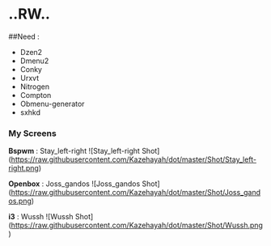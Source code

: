 ..RW..
=============

##Need :
+ Dzen2	
+ Dmenu2
+ Conky
+ Urxvt
+ Nitrogen
+ Compton 
+ Obmenu-generator
+ sxhkd

### My Screens
**Bspwm** : Stay_left-right
![Stay_left-right Shot] (https://raw.githubusercontent.com/Kazehayah/dot/master/Shot/Stay_left-right.png)

**Openbox** : Joss_gandos
![Joss_gandos Shot] (https://raw.githubusercontent.com/Kazehayah/dot/master/Shot/Joss_gandos.png)

**i3** : Wussh
![Wussh Shot] (https://raw.githubusercontent.com/Kazehayah/dot/master/Shot/Wussh.png)